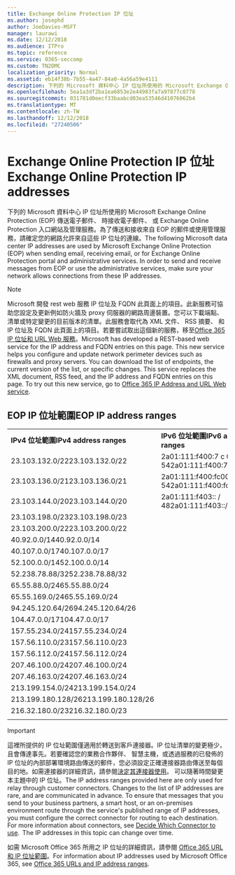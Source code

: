 ```yaml
---
title: Exchange Online Protection IP 位址
ms.author: josephd
author: JoeDavies-MSFT
manager: laurawi
ms.date: 12/12/2018
ms.audience: ITPro
ms.topic: reference
ms.service: O365-seccomp
ms.custom: TN2DMC
localization_priority: Normal
ms.assetid: eb14f38b-7b55-4a47-84a0-4a56a59e4111
description: 下列的 Microsoft 資料中心 IP 位址所使用的 Microsoft Exchange Online Protection (EOP) 傳送電子郵件、 時接收電子郵件、 或 Exchange Online Protection 入口網站及管理服務。為了傳送和接收來自 EOP 的郵件或使用管理服務，請確定您的網路允許來自這些 IP 位址的連線。
ms.openlocfilehash: 5ea1a3df2ba1ea6853e2e44983fa7a97877c0778
ms.sourcegitcommit: 031781d0eecf33baabcd03ea53546d41076062b4
ms.translationtype: MT
ms.contentlocale: zh-TW
ms.lasthandoff: 12/12/2018
ms.locfileid: "27240506"
---
```

# <a name="exchange-online-protection-ip-addresses"></a><span data-ttu-id="9f178-104">Exchange Online Protection IP 位址</span><span class="sxs-lookup"><span data-stu-id="9f178-104">Exchange Online Protection IP addresses</span></span>

<span data-ttu-id="9f178-p102">下列的 Microsoft 資料中心 IP 位址所使用的 Microsoft Exchange Online Protection (EOP) 傳送電子郵件、 時接收電子郵件、 或 Exchange Online Protection 入口網站及管理服務。為了傳送和接收來自 EOP 的郵件或使用管理服務，請確定您的網路允許來自這些 IP 位址的連線。</span><span class="sxs-lookup"><span data-stu-id="9f178-p102">The following Microsoft data center IP addresses are used by Microsoft Exchange Online Protection (EOP) when sending email, receiving email, or for Exchange Online Protection portal and administrative services. In order to send and receive messages from EOP or use the administrative services, make sure your network allows connections from these IP addresses.</span></span>
 
> [!NOTE]
> <span data-ttu-id="9f178-p103">Microsoft 開發 rest web 服務 IP 位址及 FQDN 此頁面上的項目。此新服務可協助您設定及更新例如防火牆及 proxy 伺服器的網路周邊裝置。您可以下載端點、 清單或特定變更的目前版本的清單。此服務會取代為 XML 文件、 RSS 摘要、 和 IP 位址及 FQDN 此頁面上的項目。若要嘗試取出這個新的服務，移至[Office 365 IP 位址和 URL Web 服務](https://docs.microsoft.com/office365/enterprise/office-365-ip-web-service)。</span><span class="sxs-lookup"><span data-stu-id="9f178-p103">Microsoft has developed a REST-based web service for the IP address and FQDN entries on this page. This new service helps you configure and update network perimeter devices such as firewalls and proxy servers. You can download the list of endpoints, the current version of the list, or specific changes. This service replaces the XML document, RSS feed, and the IP address and FQDN entries on this page. To try out this new service, go to [Office 365 IP Address and URL Web service](https://docs.microsoft.com/office365/enterprise/office-365-ip-web-service).</span></span> 
 
## <a name="eop-ip-address-ranges"></a><span data-ttu-id="9f178-112">EOP IP 位址範圍</span><span class="sxs-lookup"><span data-stu-id="9f178-112">EOP IP address ranges</span></span>

||||
|:-----|:-----|:-----|
|<span data-ttu-id="9f178-113">**IPv4 位址範圍**</span><span class="sxs-lookup"><span data-stu-id="9f178-113">**IPv4 address ranges**</span></span> <br/> |<span data-ttu-id="9f178-114">**IPv6 位址範圍**</span><span class="sxs-lookup"><span data-stu-id="9f178-114">**IPv6 address ranges**</span></span> <br/> |
| <span data-ttu-id="9f178-115">23.103.132.0/22</span><span class="sxs-lookup"><span data-stu-id="9f178-115">23.103.132.0/22</span></span> | <span data-ttu-id="9f178-116">2a01:111:f400:7 c 00:: / 54</span><span class="sxs-lookup"><span data-stu-id="9f178-116">2a01:111:f400:7c00::/54</span></span> |
| <span data-ttu-id="9f178-117">23.103.136.0/21</span><span class="sxs-lookup"><span data-stu-id="9f178-117">23.103.136.0/21</span></span> | <span data-ttu-id="9f178-118">2a01:111:f400:fc00:: / 54</span><span class="sxs-lookup"><span data-stu-id="9f178-118">2a01:111:f400:fc00::/54</span></span> |
| <span data-ttu-id="9f178-119">23.103.144.0/20</span><span class="sxs-lookup"><span data-stu-id="9f178-119">23.103.144.0/20</span></span> | <span data-ttu-id="9f178-120">2a01:111:f403:: / 48</span><span class="sxs-lookup"><span data-stu-id="9f178-120">2a01:111:f403::/48</span></span> |
| <span data-ttu-id="9f178-121">23.103.198.0/23</span><span class="sxs-lookup"><span data-stu-id="9f178-121">23.103.198.0/23</span></span> |  |
| <span data-ttu-id="9f178-122">23.103.200.0/22</span><span class="sxs-lookup"><span data-stu-id="9f178-122">23.103.200.0/22</span></span> |  |
| <span data-ttu-id="9f178-123">40.92.0.0/14</span><span class="sxs-lookup"><span data-stu-id="9f178-123">40.92.0.0/14</span></span> |  |
| <span data-ttu-id="9f178-124">40.107.0.0/17</span><span class="sxs-lookup"><span data-stu-id="9f178-124">40.107.0.0/17</span></span> |  |
| <span data-ttu-id="9f178-125">52.100.0.0/14</span><span class="sxs-lookup"><span data-stu-id="9f178-125">52.100.0.0/14</span></span> |  |
| <span data-ttu-id="9f178-126">52.238.78.88/32</span><span class="sxs-lookup"><span data-stu-id="9f178-126">52.238.78.88/32</span></span> |  |
| <span data-ttu-id="9f178-127">65.55.88.0/24</span><span class="sxs-lookup"><span data-stu-id="9f178-127">65.55.88.0/24</span></span> |  |
| <span data-ttu-id="9f178-128">65.55.169.0/24</span><span class="sxs-lookup"><span data-stu-id="9f178-128">65.55.169.0/24</span></span> |  |
| <span data-ttu-id="9f178-129">94.245.120.64/26</span><span class="sxs-lookup"><span data-stu-id="9f178-129">94.245.120.64/26</span></span> |  |
| <span data-ttu-id="9f178-130">104.47.0.0/17</span><span class="sxs-lookup"><span data-stu-id="9f178-130">104.47.0.0/17</span></span> |  |
| <span data-ttu-id="9f178-131">157.55.234.0/24</span><span class="sxs-lookup"><span data-stu-id="9f178-131">157.55.234.0/24</span></span> |  |
| <span data-ttu-id="9f178-132">157.56.110.0/23</span><span class="sxs-lookup"><span data-stu-id="9f178-132">157.56.110.0/23</span></span> |  |
| <span data-ttu-id="9f178-133">157.56.112.0/24</span><span class="sxs-lookup"><span data-stu-id="9f178-133">157.56.112.0/24</span></span> |  |
| <span data-ttu-id="9f178-134">207.46.100.0/24</span><span class="sxs-lookup"><span data-stu-id="9f178-134">207.46.100.0/24</span></span> |  |
| <span data-ttu-id="9f178-135">207.46.163.0/24</span><span class="sxs-lookup"><span data-stu-id="9f178-135">207.46.163.0/24</span></span> |  |
| <span data-ttu-id="9f178-136">213.199.154.0/24</span><span class="sxs-lookup"><span data-stu-id="9f178-136">213.199.154.0/24</span></span> |  |
| <span data-ttu-id="9f178-137">213.199.180.128/26</span><span class="sxs-lookup"><span data-stu-id="9f178-137">213.199.180.128/26</span></span> |  |
| <span data-ttu-id="9f178-138">216.32.180.0/23</span><span class="sxs-lookup"><span data-stu-id="9f178-138">216.32.180.0/23</span></span> |  |
||||
 
> [!IMPORTANT]
> <span data-ttu-id="9f178-p104">這裡所提供的 IP 位址範圍僅適用於轉送到客戶連接器。IP 位址清單的變更極少，且會傳達事先。若要確認您的業務合作夥伴、 智慧主機，或透過服務的已發佈的 IP 位址的內部部署環境路由傳送的郵件，您必須設定正確連接器路由傳送至每個目的地。如需連接器的詳細資訊，請參閱[決定其連接器使用](https://docs.microsoft.com/exchange/mail-flow-best-practices/use-connectors-to-configure-mail-flow/set-up-connectors-to-route-mail)。 可以隨著時間變更本主題中的 IP 位址。</span><span class="sxs-lookup"><span data-stu-id="9f178-p104">The IP address ranges provided here are only used for relay through customer connectors. Changes to the list of IP addresses are rare, and are communicated in advance. To ensure that messages that you send to your business partners, a smart host, or an on-premises environment route through the service's published range of IP addresses, you must configure the correct connector for routing to each destination. For more information about connectors, see [Decide Which Connector to use](https://docs.microsoft.com/exchange/mail-flow-best-practices/use-connectors-to-configure-mail-flow/set-up-connectors-to-route-mail).  The IP addresses in this topic can change over time.</span></span>  
 
<span data-ttu-id="9f178-144">如需 Microsoft Office 365 所用之 IP 位址的詳細資訊，請參閱 [Office 365 URL 和 IP 位址範圍](https://go.microsoft.com/fwlink/p/?LinkId=324165)。</span><span class="sxs-lookup"><span data-stu-id="9f178-144">For information about IP addresses used by Microsoft Office 365, see [Office 365 URLs and IP address ranges](https://go.microsoft.com/fwlink/p/?LinkId=324165).</span></span>

